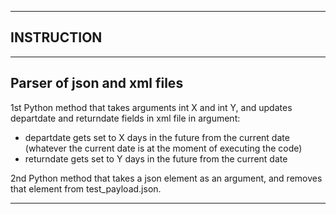 ----------------------
INSTRUCTION
----------------------

----------------------
Parser of json and xml files
----------------------

1st Python method that takes arguments int X and int Y,
and updates departdate and returndate fields  in  xml file in argument:

- departdate gets set to X days in the future from the current date
(whatever the current date is at the moment of executing the code)
- returndate gets set to Y days in the future from the current date

2nd Python method that takes a json element as an argument, and removes that element from test_payload.json.

----------------------



